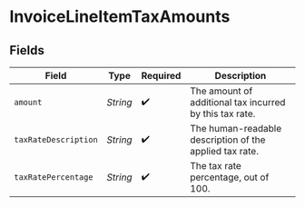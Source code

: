 # InvoiceLineItemTaxAmounts


## Fields

| Field                                                   | Type                                                    | Required                                                | Description                                             |
| ------------------------------------------------------- | ------------------------------------------------------- | ------------------------------------------------------- | ------------------------------------------------------- |
| `amount`                                                | *String*                                                | :heavy_check_mark:                                      | The amount of additional tax incurred by this tax rate. |
| `taxRateDescription`                                    | *String*                                                | :heavy_check_mark:                                      | The human-readable description of the applied tax rate. |
| `taxRatePercentage`                                     | *String*                                                | :heavy_check_mark:                                      | The tax rate percentage, out of 100.                    |